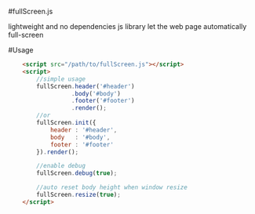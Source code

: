 #fullScreen.js

lightweight and no dependencies js library let the web page automatically full-screen

#Usage

```html
    <script src="/path/to/fullScreen.js"></script>
    <script>
        //simple usage
        fullScreen.header('#header')
                  .body('#body')
                  .footer('#footer')
                  .render();
        //or
        fullScreen.init({
            header : '#header',
            body   : '#body',
            footer : '#footer'
        }).render();

        //enable debug
        fullScreen.debug(true);

        //auto reset body height when window resize
        fullScreen.resize(true);
    </script>
```